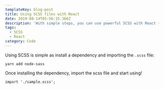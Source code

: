 ```yaml
---
templateKey: blog-post
title: Using SCSS files with React
date: 2019-08-14T05:56:15.366Z
description: 'With simple steps, you can use powerful SCSS with React ⚛︎'
tags:
  - SCSS
  - React
category: Code
---
```

Using SCSS is simple as install a dependency and importing the `.scss` file:

`yarn add node-sass`

Once installing the dependency, import the scss file and start using!

`import './sample.scss';`

